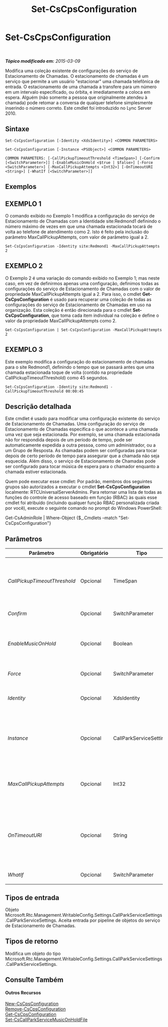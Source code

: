 ﻿---
title: Set-CsCpsConfiguration
TOCTitle: Set-CsCpsConfiguration
ms:assetid: 9c2c0ad1-12f8-47b6-a7ec-60d91c9685bf
ms:mtpsurl: https://technet.microsoft.com/pt-br/library/Gg412721(v=OCS.15)
ms:contentKeyID: 49307591
ms.date: 05/19/2016
mtps_version: v=OCS.15
ms.translationtype: HT
---

# Set-CsCpsConfiguration

 

_**Tópico modificado em:** 2015-03-09_

Modifica uma coleção existente de configurações do serviço de Estacionamento de Chamadas. O estacionamento de chamadas é um serviço que permite a um usuário "estacionar" uma chamada telefônica de entrada. O estacionamento de uma chamada a transfere para um número em um intervalo especificado, ou órbita, e imediatamente a coloca em espera. Alguém (não somente a pessoa que originalmente atendeu à chamada) pode retomar a conversa de qualquer telefone simplesmente inserindo o número correto. Este cmdlet foi introduzido no Lync Server 2010.

## Sintaxe

    Set-CsCpsConfiguration [-Identity <XdsIdentity>] <COMMON PARAMETERS>

    Set-CsCpsConfiguration [-Instance <PSObject>] <COMMON PARAMETERS>

    COMMON PARAMETERS: [-CallPickupTimeoutThreshold <TimeSpan>] [-Confirm [<SwitchParameter>]] [-EnableMusicOnHold <$true | $false>] [-Force <SwitchParameter>] [-MaxCallPickupAttempts <Int32>] [-OnTimeoutURI <String>] [-WhatIf [<SwitchParameter>]]

## Exemplos

## EXEMPLO 1

O comando exibido no Exemplo 1 modifica a configuração do serviço de Estacionamento de Chamadas com a Identidade site:Redmond1 definindo o número máximo de vezes em que uma chamada estacionada tocará de volta ao telefone de atendimento como 2. Isto é feito pela inclusão do parâmetro MaxCallPickupAttempts, com valor de parâmetro igual a 2.

    Set-CsCpsConfiguration -Identity site:Redmond1 -MaxCallPickupAttempts 2

## EXEMPLO 2

O Exemplo 2 é uma variação do comando exibido no Exemplo 1; mas neste caso, em vez de definirmos apenas uma configuração, definimos todas as configurações do serviço de Estacionamento de Chamadas com o valor de propriedade MaxCallPickupAttempts igual a 2. Para isso, o cmdlet **Get-CsCpsConfiguration** é usado para recuperar uma coleção de todas as configurações do serviço de Estacionamento de Chamadas em uso na organização. Esta coleção é então direcionada para o cmdlet **Set-CsCpsConfiguration**, que toma cada item individual na coleção e define o valor da propriedade MaxCallPickupAttempts como 2.

    Get-CsCpsConfiguration | Set-CsCpsConfiguration -MaxCallPickupAttempts 2

## EXEMPLO 3

Este exemplo modifica a configuração do estacionamento de chamadas para o site Redmond1, definindo o tempo que se passará antes que uma chamada estacionada toque de volta (contido na propriedade CallPickupTimeoutThreshold) como 45 segundos.

    Set-CsCpsConfiguration -Identity site:Redmond1 -CallPickupTimeoutThreshold 00:00:45

## Descrição detalhada

Este cmdlet é usado para modificar uma configuração existente do serviço de Estacionamento de Chamadas. Uma configuração do serviço de Estacionamento de Chamadas especifica o que acontece a uma chamada uma vez que seja estacionada. Por exemplo, se uma chamada estacionada não for respondida depois de um período de tempo, pode ser automaticamente expedida a outra pessoa, como um administrador, ou a um Grupo de Resposta. As chamadas podem ser configuradas para tocar depois de certo período de tempo para assegurar que a chamada não seja esquecida. Além disso, o serviço de Estacionamento de Chamadas pode ser configurado para tocar música de espera para o chamador enquanto a chamada estiver estacionada.

Quem pode executar esse cmdlet: Por padrão, membros dos seguintes grupos são autorizados a executar o cmdlet **Set-CsCpsConfiguration** localmente: RTCUniversalServerAdmins. Para retornar uma lista de todas as funções do controle de acesso baseado em função (RBAC) às quais esse cmdlet foi atribuído (incluindo qualquer função RBAC personalizada criada por você), execute o seguinte comando no prompt do Windows PowerShell:

Get-CsAdminRole | Where-Object {$\_.Cmdlets –match "Set-CsCpsConfiguration"}

## Parâmetros


<table>
<colgroup>
<col style="width: 25%" />
<col style="width: 25%" />
<col style="width: 25%" />
<col style="width: 25%" />
</colgroup>
<thead>
<tr class="header">
<th>Parâmetro</th>
<th>Obrigatório</th>
<th>Tipo</th>
<th>Descrição</th>
</tr>
</thead>
<tbody>
<tr class="odd">
<td><p><em>CallPickupTimeoutThreshold</em></p></td>
<td><p>Opcional</p></td>
<td><p>TimeSpan</p></td>
<td><p>A quantidade de tempo que passará após uma chamada ser estacionada, antes que toque de volta ao telefone pelo qual a chamada foi atendida.</p>
<p>Deve ser inserido no formato hh:mm:ss (hh = horas, mm = minutos, ss = segundos)</p>
<p>Valor Mínimo: 10 segundos (00:00:10); Valor Máximo: 10 minutos (00:10:00)</p></td>
</tr>
<tr class="even">
<td><p><em>Confirm</em></p></td>
<td><p>Opcional</p></td>
<td><p>SwitchParameter</p></td>
<td><p>Solicita confirmação antes da execução do comando.</p></td>
</tr>
<tr class="odd">
<td><p><em>EnableMusicOnHold</em></p></td>
<td><p>Opcional</p></td>
<td><p>Boolean</p></td>
<td><p>Determina se a música é reproduzida para o chamador enquanto a chamada é estacionada.</p>
<p>O Lync Server é enviado com um arquivo de Música de Espera padrão. É possível modificar este arquivo (modificando a música que o chamador ouve enquanto estacionado) com o cmdlet <strong>Set-CsCallParkServiceMusicOnHoldFile</strong>.</p></td>
</tr>
<tr class="even">
<td><p><em>Force</em></p></td>
<td><p>Opcional</p></td>
<td><p>SwitchParameter</p></td>
<td><p>Suprime eventuais avisos de confirmação que seriam exibidos para a realização de alterações.</p></td>
</tr>
<tr class="odd">
<td><p><em>Identity</em></p></td>
<td><p>Opcional</p></td>
<td><p>XdsIdentity</p></td>
<td><p>Um identificador único da configuração que você deseja modificar. A Identidade especifica o escopo no qual a configuração é aplicada, Global ou um local específico (no local de formato: &lt;nomedolocal&gt;, como local:Redmond).</p></td>
</tr>
<tr class="even">
<td><p><em>Instance</em></p></td>
<td><p>Opcional</p></td>
<td><p>CallParkServiceSettings</p></td>
<td><p>Uma referência de objeto para um objeto de configuração do serviço de Estacionamento de Chamadas, do tipo Microsoft.Rtc.Management.WritableConfig.Settings.CallParkServiceSettings.CallParkServiceSettings. Este objeto pode ser recuperado chamando o cmdlet <strong>Get-CsCpsConfiguration</strong>. O objeto então pode ser modificado e as modificações salvas passando o objeto de volta para o cmdlet <strong>Set-CsCpsConfiguration</strong> neste parâmetro.</p></td>
</tr>
<tr class="odd">
<td><p><em>MaxCallPickupAttempts</em></p></td>
<td><p>Opcional</p></td>
<td><p>Int32</p></td>
<td><p>O número de vezes que uma chamada estacionada tocará de volta ao telefone de atendimento antes de abandonar e encaminhar a chamada ao URI (Uniform Resource Identifier). O URI de fallback é estabelecido com o parâmetro OnTimeoutURI.</p>
<p>Valor Mínimo: 1; Valor Máximo: 10</p></td>
</tr>
<tr class="even">
<td><p><em>OnTimeoutURI</em></p></td>
<td><p>Opcional</p></td>
<td><p>String</p></td>
<td><p>O endereço SIP do usuário ou Grupo de Resposta ao qual as chamadas estacionadas sem resposta serão roteadas. A chamada estacionada será roteada depois do número de chamadas de retorno definidas com o parâmetro MaxCallPickupAttempts. Se o parâmetro for definido como Null, OnTimeoutURI será ignorado e a chamada estacionada será desconectada após tentativas mal-sucedidas de chamadas de retorno.</p>
<p>Os valores devem ser URIs de SIP, começando com a cadeia de caracteres sip:. Por exemplo, sip:rgs1@litwareinc.com.</p></td>
</tr>
<tr class="odd">
<td><p><em>WhatIf</em></p></td>
<td><p>Opcional</p></td>
<td><p>SwitchParameter</p></td>
<td><p>Descreve o que aconteceria se o comando fosse executado sem ser executado de fato.</p></td>
</tr>
</tbody>
</table>


## Tipos de entrada

Objeto Microsoft.Rtc.Management.WritableConfig.Settings.CallParkServiceSettings.CallParkServiceSettings. Aceita entrada por pipeline de objetos do serviço de Estacionamento de Chamadas.

## Tipos de retorno

Modifica um objeto do tipo Microsoft.Rtc.Management.WritableConfig.Settings.CallParkServiceSettings.CallParkServiceSettings.

## Consulte Também

#### Outros Recursos

[New-CsCpsConfiguration](new-cscpsconfiguration.md)  
[Remove-CsCpsConfiguration](remove-cscpsconfiguration.md)  
[Get-CsCpsConfiguration](get-cscpsconfiguration.md)  
[Set-CsCallParkServiceMusicOnHoldFile](set-cscallparkservicemusiconholdfile.md)

